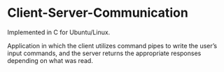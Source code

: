 # Client-Server-Communication

Implemented in C for Ubuntu/Linux.

Application in which the client utilizes command pipes to write the user’s input commands, and the server returns the appropriate responses depending on what was read.  
